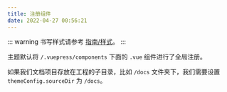 ```yaml
---
title: 注册组件
date: 2022-04-27 00:56:21
---
```


::: warning
书写样式请参考 [指南/样式](/docs/guide/style)。
:::

主题默认将 `/.vuepress/components` 下面的 `.vue` 组件进行了全局注册。

如果我们文档项目存放在工程的子目录，比如 `/docs` 文件夹下，我们需要设置 `themeConfig.sourceDir` 为 `/docs`。
